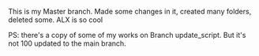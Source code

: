 This is my Master branch. Made some changes in it, created many folders, deleted some. ALX is so cool

PS: there's a copy of some of my works on Branch update_script.
But it's not 100 updated to the main branch.

